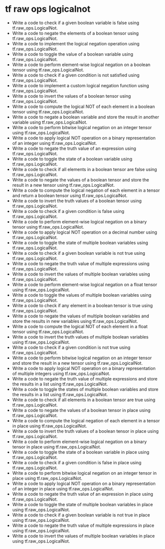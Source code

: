 # tf raw ops logicalnot

- Write a code to check if a given boolean variable is false using tf.raw_ops.LogicalNot.
- Write a code to negate the elements of a boolean tensor using tf.raw_ops.LogicalNot.
- Write a code to implement the logical negation operation using tf.raw_ops.LogicalNot.
- Write a code to toggle the value of a boolean variable using tf.raw_ops.LogicalNot.
- Write a code to perform element-wise logical negation on a boolean tensor using tf.raw_ops.LogicalNot.
- Write a code to check if a given condition is not satisfied using tf.raw_ops.LogicalNot.
- Write a code to implement a custom logical negation function using tf.raw_ops.LogicalNot.
- Write a code to invert the values of a boolean tensor using tf.raw_ops.LogicalNot.
- Write a code to compute the logical NOT of each element in a boolean tensor using tf.raw_ops.LogicalNot.
- Write a code to negate a boolean variable and store the result in another variable using tf.raw_ops.LogicalNot.
- Write a code to perform bitwise logical negation on an integer tensor using tf.raw_ops.LogicalNot.
- Write a code to apply logical NOT operation on a binary representation of an integer using tf.raw_ops.LogicalNot.
- Write a code to negate the truth value of an expression using tf.raw_ops.LogicalNot.
- Write a code to toggle the state of a boolean variable using tf.raw_ops.LogicalNot.
- Write a code to check if all elements in a boolean tensor are false using tf.raw_ops.LogicalNot.
- Write a code to negate the values of a boolean tensor and store the result in a new tensor using tf.raw_ops.LogicalNot.
- Write a code to compute the logical negation of each element in a tensor and return a boolean tensor using tf.raw_ops.LogicalNot.
- Write a code to invert the truth values of a boolean tensor using tf.raw_ops.LogicalNot.
- Write a code to check if a given condition is false using tf.raw_ops.LogicalNot.
- Write a code to perform element-wise logical negation on a binary tensor using tf.raw_ops.LogicalNot.
- Write a code to apply logical NOT operation on a decimal number using tf.raw_ops.LogicalNot.
- Write a code to toggle the state of multiple boolean variables using tf.raw_ops.LogicalNot.
- Write a code to check if a given boolean variable is not true using tf.raw_ops.LogicalNot.
- Write a code to negate the truth value of multiple expressions using tf.raw_ops.LogicalNot.
- Write a code to invert the values of multiple boolean variables using tf.raw_ops.LogicalNot.
- Write a code to perform element-wise logical negation on a float tensor using tf.raw_ops.LogicalNot.
- Write a code to toggle the values of multiple boolean variables using tf.raw_ops.LogicalNot.
- Write a code to check if any element in a boolean tensor is true using tf.raw_ops.LogicalNot.
- Write a code to negate the values of multiple boolean variables and store the results in new variables using tf.raw_ops.LogicalNot.
- Write a code to compute the logical NOT of each element in a float tensor using tf.raw_ops.LogicalNot.
- Write a code to invert the truth values of multiple boolean variables using tf.raw_ops.LogicalNot.
- Write a code to check if a given condition is not true using tf.raw_ops.LogicalNot.
- Write a code to perform bitwise logical negation on an integer tensor and store the result in a new tensor using tf.raw_ops.LogicalNot.
- Write a code to apply logical NOT operation on a binary representation of multiple integers using tf.raw_ops.LogicalNot.
- Write a code to negate the truth value of multiple expressions and store the results in a list using tf.raw_ops.LogicalNot.
- Write a code to toggle the states of multiple boolean variables and store the results in a list using tf.raw_ops.LogicalNot.
- Write a code to check if all elements in a boolean tensor are true using tf.raw_ops.LogicalNot.
- Write a code to negate the values of a boolean tensor in place using tf.raw_ops.LogicalNot.
- Write a code to compute the logical negation of each element in a tensor in place using tf.raw_ops.LogicalNot.
- Write a code to invert the truth values of a boolean tensor in place using tf.raw_ops.LogicalNot.
- Write a code to perform element-wise logical negation on a binary tensor in place using tf.raw_ops.LogicalNot.
- Write a code to toggle the state of a boolean variable in place using tf.raw_ops.LogicalNot.
- Write a code to check if a given condition is false in place using tf.raw_ops.LogicalNot.
- Write a code to perform bitwise logical negation on an integer tensor in place using tf.raw_ops.LogicalNot.
- Write a code to apply logical NOT operation on a binary representation of an integer in place using tf.raw_ops.LogicalNot.
- Write a code to negate the truth value of an expression in place using tf.raw_ops.LogicalNot.
- Write a code to toggle the state of multiple boolean variables in place using tf.raw_ops.LogicalNot.
- Write a code to check if a given boolean variable is not true in place using tf.raw_ops.LogicalNot.
- Write a code to negate the truth value of multiple expressions in place using tf.raw_ops.LogicalNot.
- Write a code to invert the values of multiple boolean variables in place using tf.raw_ops.LogicalNot.